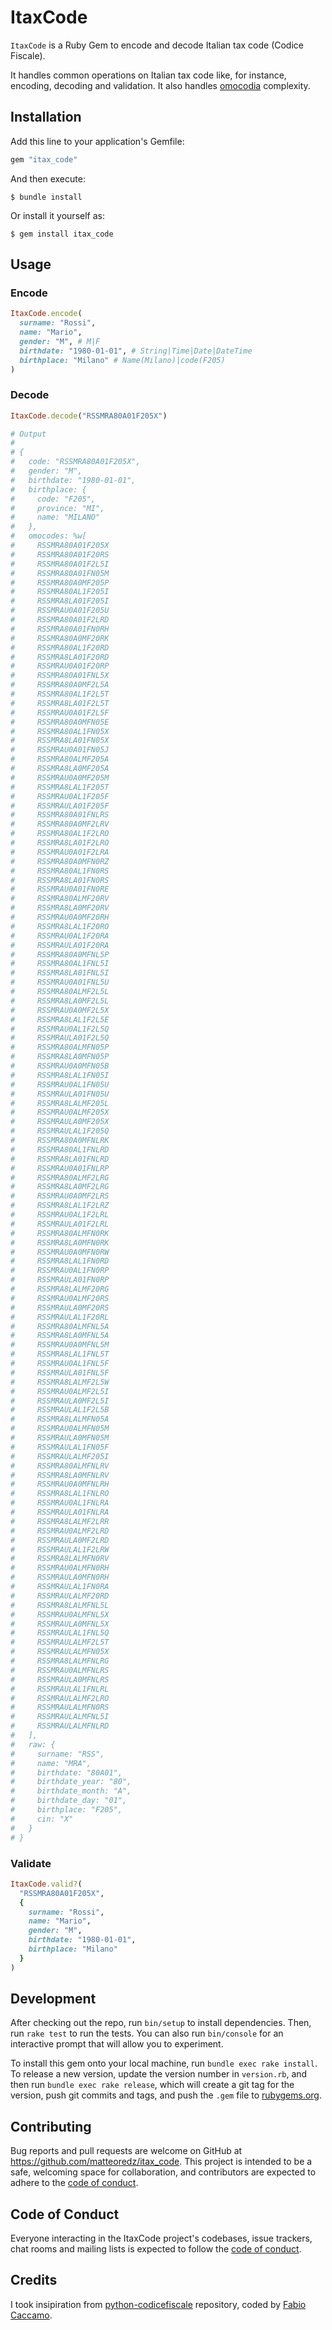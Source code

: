 # ItaxCode

`ItaxCode` is a Ruby Gem to encode and decode Italian tax code (Codice Fiscale).

It handles common operations on Italian tax code like, for instance, encoding, decoding and validation.
It also handles [omocodia](https://it.wikipedia.org/wiki/Omocodia) complexity.

## Installation

Add this line to your application's Gemfile:

```ruby
gem "itax_code"
```

And then execute:

    $ bundle install

Or install it yourself as:

    $ gem install itax_code

## Usage

### Encode

```ruby
ItaxCode.encode(
  surname: "Rossi",
  name: "Mario",
  gender: "M", # M|F
  birthdate: "1980-01-01", # String|Time|Date|DateTime
  birthplace: "Milano" # Name(Milano)|code(F205)
)
```

### Decode

```ruby
ItaxCode.decode("RSSMRA80A01F205X")

# Output
#
# {
#   code: "RSSMRA80A01F205X",
#   gender: "M",
#   birthdate: "1980-01-01",
#   birthplace: {
#     code: "F205",
#     province: "MI",
#     name: "MILANO"
#   },
#   omocodes: %w[
#     RSSMRA80A01F205X
#     RSSMRA80A01F20RS
#     RSSMRA80A01F2L5I
#     RSSMRA80A01FN05M
#     RSSMRA80A0MF205P
#     RSSMRA80AL1F205I
#     RSSMRA8LA01F205I
#     RSSMRAU0A01F205U
#     RSSMRA80A01F2LRD
#     RSSMRA80A01FN0RH
#     RSSMRA80A0MF20RK
#     RSSMRA80AL1F20RD
#     RSSMRA8LA01F20RD
#     RSSMRAU0A01F20RP
#     RSSMRA80A01FNL5X
#     RSSMRA80A0MF2L5A
#     RSSMRA80AL1F2L5T
#     RSSMRA8LA01F2L5T
#     RSSMRAU0A01F2L5F
#     RSSMRA80A0MFN05E
#     RSSMRA80AL1FN05X
#     RSSMRA8LA01FN05X
#     RSSMRAU0A01FN05J
#     RSSMRA80ALMF205A
#     RSSMRA8LA0MF205A
#     RSSMRAU0A0MF205M
#     RSSMRA8LAL1F205T
#     RSSMRAU0AL1F205F
#     RSSMRAULA01F205F
#     RSSMRA80A01FNLRS
#     RSSMRA80A0MF2LRV
#     RSSMRA80AL1F2LRO
#     RSSMRA8LA01F2LRO
#     RSSMRAU0A01F2LRA
#     RSSMRA80A0MFN0RZ
#     RSSMRA80AL1FN0RS
#     RSSMRA8LA01FN0RS
#     RSSMRAU0A01FN0RE
#     RSSMRA80ALMF20RV
#     RSSMRA8LA0MF20RV
#     RSSMRAU0A0MF20RH
#     RSSMRA8LAL1F20RO
#     RSSMRAU0AL1F20RA
#     RSSMRAULA01F20RA
#     RSSMRA80A0MFNL5P
#     RSSMRA80AL1FNL5I
#     RSSMRA8LA01FNL5I
#     RSSMRAU0A01FNL5U
#     RSSMRA80ALMF2L5L
#     RSSMRA8LA0MF2L5L
#     RSSMRAU0A0MF2L5X
#     RSSMRA8LAL1F2L5E
#     RSSMRAU0AL1F2L5Q
#     RSSMRAULA01F2L5Q
#     RSSMRA80ALMFN05P
#     RSSMRA8LA0MFN05P
#     RSSMRAU0A0MFN05B
#     RSSMRA8LAL1FN05I
#     RSSMRAU0AL1FN05U
#     RSSMRAULA01FN05U
#     RSSMRA8LALMF205L
#     RSSMRAU0ALMF205X
#     RSSMRAULA0MF205X
#     RSSMRAULAL1F205Q
#     RSSMRA80A0MFNLRK
#     RSSMRA80AL1FNLRD
#     RSSMRA8LA01FNLRD
#     RSSMRAU0A01FNLRP
#     RSSMRA80ALMF2LRG
#     RSSMRA8LA0MF2LRG
#     RSSMRAU0A0MF2LRS
#     RSSMRA8LAL1F2LRZ
#     RSSMRAU0AL1F2LRL
#     RSSMRAULA01F2LRL
#     RSSMRA80ALMFN0RK
#     RSSMRA8LA0MFN0RK
#     RSSMRAU0A0MFN0RW
#     RSSMRA8LAL1FN0RD
#     RSSMRAU0AL1FN0RP
#     RSSMRAULA01FN0RP
#     RSSMRA8LALMF20RG
#     RSSMRAU0ALMF20RS
#     RSSMRAULA0MF20RS
#     RSSMRAULAL1F20RL
#     RSSMRA80ALMFNL5A
#     RSSMRA8LA0MFNL5A
#     RSSMRAU0A0MFNL5M
#     RSSMRA8LAL1FNL5T
#     RSSMRAU0AL1FNL5F
#     RSSMRAULA01FNL5F
#     RSSMRA8LALMF2L5W
#     RSSMRAU0ALMF2L5I
#     RSSMRAULA0MF2L5I
#     RSSMRAULAL1F2L5B
#     RSSMRA8LALMFN05A
#     RSSMRAU0ALMFN05M
#     RSSMRAULA0MFN05M
#     RSSMRAULAL1FN05F
#     RSSMRAULALMF205I
#     RSSMRA80ALMFNLRV
#     RSSMRA8LA0MFNLRV
#     RSSMRAU0A0MFNLRH
#     RSSMRA8LAL1FNLRO
#     RSSMRAU0AL1FNLRA
#     RSSMRAULA01FNLRA
#     RSSMRA8LALMF2LRR
#     RSSMRAU0ALMF2LRD
#     RSSMRAULA0MF2LRD
#     RSSMRAULAL1F2LRW
#     RSSMRA8LALMFN0RV
#     RSSMRAU0ALMFN0RH
#     RSSMRAULA0MFN0RH
#     RSSMRAULAL1FN0RA
#     RSSMRAULALMF20RD
#     RSSMRA8LALMFNL5L
#     RSSMRAU0ALMFNL5X
#     RSSMRAULA0MFNL5X
#     RSSMRAULAL1FNL5Q
#     RSSMRAULALMF2L5T
#     RSSMRAULALMFN05X
#     RSSMRA8LALMFNLRG
#     RSSMRAU0ALMFNLRS
#     RSSMRAULA0MFNLRS
#     RSSMRAULAL1FNLRL
#     RSSMRAULALMF2LRO
#     RSSMRAULALMFN0RS
#     RSSMRAULALMFNL5I
#     RSSMRAULALMFNLRD
#   ],
#   raw: {
#     surname: "RSS",
#     name: "MRA",
#     birthdate: "80A01",
#     birthdate_year: "80",
#     birthdate_month: "A",
#     birthdate_day: "01",
#     birthplace: "F205",
#     cin: "X"
#   }
# }
```

### Validate

```ruby
ItaxCode.valid?(
  "RSSMRA80A01F205X",
  {
    surname: "Rossi",
    name: "Mario",
    gender: "M",
    birthdate: "1980-01-01",
    birthplace: "Milano"
  }
)
```

## Development

After checking out the repo, run `bin/setup` to install dependencies.
Then, run `rake test` to run the tests.
You can also run `bin/console` for an interactive prompt that will allow you to experiment.

To install this gem onto your local machine, run `bundle exec rake install`.
To release a new version, update the version number in `version.rb`, and then run `bundle exec rake release`,
which will create a git tag for the version, push git commits and tags,
and push the `.gem` file to [rubygems.org](https://rubygems.org).

## Contributing

Bug reports and pull requests are welcome on GitHub at https://github.com/matteoredz/itax_code.
This project is intended to be a safe, welcoming space for collaboration, and contributors are expected
to adhere to the [code of conduct](https://github.com/matteoredz/itax_code/blob/master/CODE_OF_CONDUCT.md).

## Code of Conduct

Everyone interacting in the ItaxCode project's codebases, issue trackers,
chat rooms and mailing lists is expected to follow the [code of conduct](https://github.com/matteoredz/itax_code/blob/master/CODE_OF_CONDUCT.md).

## Credits

I took insipiration from [python-codicefiscale](https://github.com/fabiocaccamo/python-codicefiscale)
repository, coded by [Fabio Caccamo](https://github.com/fabiocaccamo).
